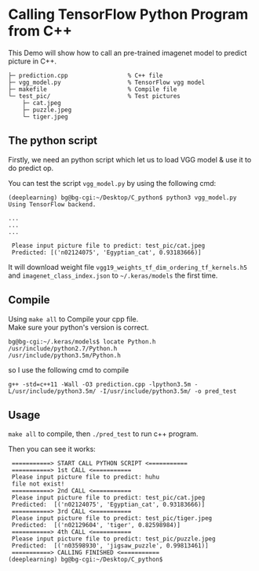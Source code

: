
# Calling TensorFlow Python Program from C++

This Demo will show how to call an pre-trained imagenet model to predict picture in C++.

```
├─ prediction.cpp                 % C++ file
├─ vgg_model.py                   % TensorFlow vgg model   
├─ makefile                       % Compile file
└─ test_pic/                      % Test pictures
	├─ cat.jpeg     
	├─ puzzle.jpeg
	└─ tiger.jpeg  
```

## The python script

Firstly, we need an python script which let us to load VGG model & use it to do predict op.

You can test the script ``vgg_model.py`` by using the following cmd:


```
(deeplearning) bg@bg-cgi:~/Desktop/C_python$ python3 vgg_model.py 
Using TensorFlow backend.

...
...
...

 Please input picture file to predict: test_pic/cat.jpeg
 Predicted: [('n02124075', 'Egyptian_cat', 0.93183666)]
```


It will download weight file ``vgg19_weights_tf_dim_ordering_tf_kernels.h5`` and ``imagenet_class_index.json`` to ``~/.keras/models`` the first time.


## Compile 

Using ``make all`` to Compile your cpp file.  
Make sure your python's version is correct.

```
bg@bg-cgi:~/.keras/models$ locate Python.h
/usr/include/python2.7/Python.h
/usr/include/python3.5m/Python.h
```


so I use the following cmd to compile 

```
g++ -std=c++11 -Wall -O3 prediction.cpp -lpython3.5m -L/usr/include/python3.5m/ -I/usr/include/python3.5m/ -o pred_test
```


## Usage


``make all`` to compile, then ``./pred_test`` to run c++ program.

Then you can see it works:

```
 ===========> START CALL PYTHON SCRIPT <===========
 ===========> 1st CALL <===========
 Please input picture file to predict: huhu
 file not exist!
 ===========> 2nd CALL <===========
 Please input picture file to predict: test_pic/cat.jpeg
 Predicted:  [('n02124075', 'Egyptian_cat', 0.93183666)]
 ===========> 3rd CALL <===========
 Please input picture file to predict: test_pic/tiger.jpeg
 Predicted:  [('n02129604', 'tiger', 0.82598984)]
 ===========> 4th CALL <===========
 Please input picture file to predict: test_pic/puzzle.jpeg
 Predicted:  [('n03598930', 'jigsaw_puzzle', 0.99813461)]
 ===========> CALLING FINISHED <===========
(deeplearning) bg@bg-cgi:~/Desktop/C_python$ 
```